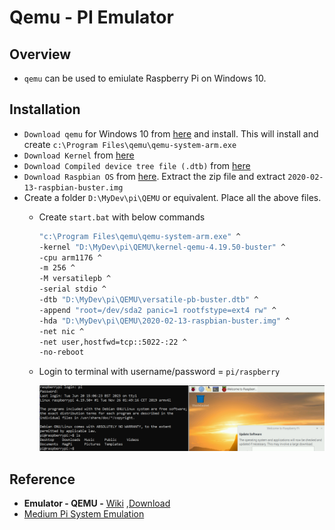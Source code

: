# Qemu - PI Emulator

## Overview
- `qemu` can be used to emiulate Raspberry Pi on Windows 10.

## Installation
- `Download qemu` for Windows 10 from [here](https://qemu.weilnetz.de/w64/2023/qemu-w64-setup-20230531.exe) and install. This will install and create `c:\Program Files\qemu\qemu-system-arm.exe`
- `Download Kernel` from [here](https://github.com/dhruvvyas90/qemu-rpi-kernel/blob/master/kernel-qemu-4.19.50-buster)
- `Download Compiled device tree file (.dtb)` from [here](https://github.com/dhruvvyas90/qemu-rpi-kernel/blob/master/versatile-pb-buster.dtb)
- `Download Raspbian OS` from [here](http://downloads.raspberrypi.org/raspbian/images/raspbian-2020-02-14/2020-02-13-raspbian-buster.zip). Extract the zip file and extract `2020-02-13-raspbian-buster.img`
- Create a folder `D:\MyDev\pi\QEMU` or equivalent. Place all the above files.
  - Create `start.bat` with below commands
    ```bat
    "c:\Program Files\qemu\qemu-system-arm.exe" ^
    -kernel "D:\MyDev\pi\QEMU\kernel-qemu-4.19.50-buster" ^
    -cpu arm1176 ^
    -m 256 ^
    -M versatilepb ^
    -serial stdio ^
    -dtb "D:\MyDev\pi\QEMU\versatile-pb-buster.dtb" ^
    -append "root=/dev/sda2 panic=1 rootfstype=ext4 rw" ^
    -hda "D:\MyDev\pi\QEMU\2020-02-13-raspbian-buster.img" ^
    -net nic ^
    -net user,hostfwd=tcp::5022-:22 ^
    -no-reboot 
    ```
   - Login to terminal with username/password = `pi/raspberry`   
   
     ![](../01-images/Emulator.png)

## Reference
- **Emulator - QEMU -** [Wiki](https://wiki.qemu.org/Main_Page) ,[Download](https://qemu.weilnetz.de/w64/2023/?C=M;O=D)
- [Medium Pi System Emulation](https://raduzaharia.medium.com/system-emulation-using-qemu-raspberry-pi-4-and-efi-87652ff203b7)